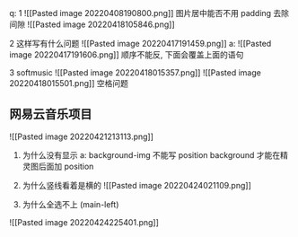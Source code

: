 q:
1
![[Pasted image 20220408190800.png]]
图片居中能否不用 padding
去除间隙
![[Pasted image 20220418105846.png]]

2 这样写有什么问题
![[Pasted image 20220417191459.png]]
a:
![[Pasted image 20220417191606.png]]
顺序不能反, 下面会覆盖上面的语句

3  softmusic
![[Pasted image 20220418015357.png]]
![[Pasted image 20220418015501.png]]
空格问题

## 网易云音乐项目
![[Pasted image 20220421213113.png]]
1. 为什么没有显示
 a: background-img 不能写 position
     background 才能在精灵图后面加 position
2. 为什么竖线看着是横的
![[Pasted image 20220424021109.png]]

3. 为什么全选不上 (main-left)

![[Pasted image 20220424225401.png]]
